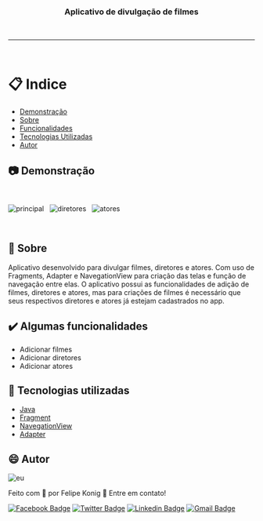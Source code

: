 <h3 align="center">Aplicativo de divulgação de filmes</h3>

<br />

---
<br />

# :clipboard: Indice

- [Demonstração](#Demonstracao) 
- [Sobre](#Sobre)
- [Funcionalidades](#Funcionalidades)
- [Tecnologias Utilizadas](#Tecnologias-utilizadas)
- [Autor](#Autor)

## :camera: <a name="Demonstracao">Demonstração</a>

<br />

![principal](https://user-images.githubusercontent.com/49540283/117745545-113e8500-b1e1-11eb-9ab6-f52e2c2c9bfd.png)
&nbsp;
![diretores](https://user-images.githubusercontent.com/49540283/117745544-100d5800-b1e1-11eb-87f3-9f802911d13d.png)
&nbsp;
![atores](https://user-images.githubusercontent.com/49540283/117745547-113e8500-b1e1-11eb-80aa-c55df47a7008.png)

<br />

## :pushpin: <a name="Sobre">Sobre</a>  

Aplicativo desenvolvido para divulgar filmes, diretores e atores. Com uso de Fragments, Adapter e NavegationView para criação das telas e função de navegação entre elas. O aplicativo possui as funcionalidades de adição de filmes, diretores e atores, mas para criações de filmes é necessário que seus respectivos diretores e atores já estejam cadastrados no app.

## :heavy_check_mark: <a name="Funcionalidades">Algumas funcionalidades</a> 

- Adicionar filmes
- Adicionar diretores
- Adicionar atores

## :rocket: <a name="Tecnologias-utilizadas">Tecnologias utilizadas</a>  

- [Java](https://developer.android.com/studio?hl=pt-br)
- [Fragment](https://developer.android.com/guide/fragments)
- [NavegationView](https://developer.android.com/reference/com/google/android/material/navigation/NavigationView)
- [Adapter](https://developer.android.com/reference/android/widget/Adapter)

## :smile: <a name="Autor">Autor</a>  

![eu](https://user-images.githubusercontent.com/49540283/117379724-7840fe80-aeae-11eb-87fb-54a79b44233d.jpg)
   
Feito com 💙 por Felipe Konig :wave: Entre em contato!

[![Facebook Badge](https://img.shields.io/badge/Facebook-Felipe%20Konig-blue)](https://www.facebook.com/felipe.konig.3/)
[![Twitter Badge](https://img.shields.io/badge/Twitter-Felipe%20Konig-blue)](https://twitter.com/FelipeKonig4) 
[![Linkedin Badge](https://img.shields.io/badge/LinkedIn-Felipe%20Konig-blue)](https://www.linkedin.com/in/felipe-konig-10bb8a190/) 
[![Gmail Badge](https://img.shields.io/badge/Gmail-lipekonig%40gmail.com-orange)](mailto:lipekonig@gmail.com)
